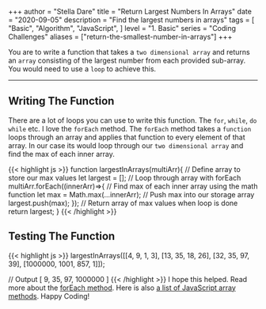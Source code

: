 +++
author = "Stella Dare"
title = "Return Largest Numbers In Arrays"
date = "2020-09-05"
description = "Find the largest numbers in  arrays"
tags = [
    "Basic",
    "Algorithm",
    "JavaScript",
]
level = "1. Basic"
series = "Coding Challenges"
aliases = ["return-the-smallest-number-in-arrays"]
+++

You are to write a function that takes a `two dimensional array` and returns an `array` consisting of the largest  number from each provided sub-array. You would need to use a `loop` to achieve this.
<!--more-->

---
## Writing The Function
There are a lot of loops you can use to write this function. The `for`, `while`, `do while` etc. I love the `forEach` method. The `forEach` method takes a `function` loops through an array and applies that function to every element of that array. In our case its would loop through our `two dimensional array` and find the max of each inner array.

{{< highlight js >}}
function largestInArrays(multiArr){
    // Define array to store our max values
    let largest = [];
    // Loop through array with forEach
    multiArr.forEach((innerArr)=>{
        // Find max of each inner array using the math function
        let max = Math.max(...innerArr);
        // Push max into our storage array
        largest.push(max);
    });
    // Return array of max values when loop is done
    return largest;
}
{{< /highlight >}}

## Testing The Function
{{< highlight js >}}
largestInArrays([[4, 9, 1, 3], [13, 35, 18, 26], [32, 35, 97, 39], [1000000, 1001, 857, 1]]);

// Output
[ 9, 35, 97, 1000000 ]
{{< /highlight >}}
I hope this helped. Read more about the [forEach method](https://developer.mozilla.org/en-US/docs/Web/JavaScript/Reference/Global_Objects/Array/forEach). Here is also [a list of JavaScript array methods](https://www.w3schools.com/jsref/jsref_obj_array.asp). Happy Coding!